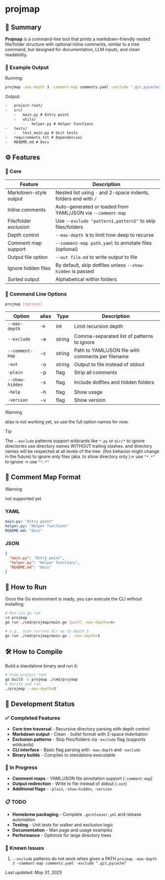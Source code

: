 # projmap

## 📌 Summary

**Projmap** is a command-line tool that prints a markdown-friendly nested
file/folder structure with optional inline comments, similar to a tree command,
but designed for documentation, LLM inputs, and clean readability.

### 📄 Example Output

Running:

```bash
projmap -max-depth 3 -comment-map comments.yaml -exclude ".git,pycache"
```

Output:

```txt
-   project-root/
-   src/
    -   main.py # Entry point
    -   utils/
        -   helper.py # Helper functions
-   tests/
    -   test_main.py # Unit tests
-   requirements.txt # Dependencies
-   README.md # Docs
```

## ⚙️ Features

### 🔸 Core

| Feature               | Description                                                     |
| --------------------- | --------------------------------------------------------------- |
| Markdown-style output | Nested list using `-` and 2-space indents, folders end with `/` |
| Inline comments       | Auto-generated or loaded from YAML/JSON via `--comment-map`     |
| File/folder exclusion | Use `--exclude "pattern1,pattern2"` to skip files/folders       |
| Depth control         | `--max-depth N` to limit how deep to recurse                    |
| Comment map support   | `--comment-map path.yaml` to annotate files (optional)          |
| Output file option    | `--out file.md` to write output to file                         |
| Ignore hidden files   | By default, skip dotfiles unless `--show-hidden` is passed      |
| Sorted output         | Alphabetical within folders                                     |

### 🔸 Command Line Options

```bash
projmap [options]
```

| Option          | alias | Type   | Description                                       |
| --------------- | ----- | ------ | ------------------------------------------------- |
| `--max-depth`   | `-m`  | int    | Limit recursion depth                             |
| `--exclude`     | -e    | string | Comma-separated list of patterns to ignore        |
| `--comment-map` | -c    | string | Path to YAML/JSON file with comments per filename |
| `-out`          | -o    | string | Output to file instead of stdout                  |
| `-plain`        | -p    | flag   | Strip all comments                                |
| `--show-hidden` | -s    | flag   | Include dotfiles and hidden folders               |
| `-help`         | -h    | flag   | Show usage                                        |
| `-version`      | -v    | flag   | Show version                                      |

> [!WARNING]
> alias is not working yet, so use the full option names for now.

> [!TIP]
> The `--exclude` patterns support wildcards like `*.py` or `dir/*`
> to ignore directories use directory names WITHOUT trailing slashes.
> and directory names will be respected at all levels of the tree. (this behavior
> might change in the future)
> to ignore only files (aka. to show directory only )-> use `"*.*"`
> to ignore -> use `"*.*"`

## 📁 Comment Map Format

> [!warning]
> not supported yet

### YAML

```yaml
main.py: "Entry point"
helper.py: "Helper functions"
README.md: "Docs"
```

### JSON

```json
{
  "main.py": "Entry point",
  "helper.py": "Helper functions",
  "README.md": "Docs"
}
```

## 🚀 How to Run

Once the Go environment is ready, you can execute the CLI without installing:

```bash
# Run via go run
cd projmap
go run ./cmd/projmap/main.go [path] -max-depth=<n>

# e.g., scan current dir up to depth 3
go run ./cmd/projmap/main.go . -max-depth=3
```

## 🛠️ How to Compile

Build a standalone binary and run it:

```bash
# From project root
go build -o projmap ./cmd/projmap
# Verify and run
./projmap --max-depth=3
```

## 🚧 Development Status

### ✅ Completed Features

- **Core tree traversal** - Recursive directory parsing with depth control
- **Markdown output** - Clean `-` bullet format with 2-space indentation
- **Exclusion patterns** - Skip files/folders via `-exclude` flag (supports
  wildcards)
- **CLI interface** - Basic flag parsing with `-max-depth` and `-exclude`
- **Binary builds** - Compiles to standalone executable

### 🔄 In Progress

- **Comment maps** - YAML/JSON file annotation support (`-comment-map`)
- **Output redirection** - Write to file instead of stdout (`-out`)
- **Additional flags** - `-plain`, `-show-hidden`, `-version`

### 📋 TODO

- **Homebrew packaging** - Complete `.goreleaser.yml` and release automation
- **Testing** - Unit tests for walker and exclusion logic
- **Documentation** - Man page and usage examples
- **Performance** - Optimize for large directory trees

### 🐛 Known Issues

1. `--exclude` patterns do not work when given a PATH
   `projmap -max-depth 3 -comment-map comments.yaml -exclude ".git,pycache"`

_Last updated: May 31, 2025_
